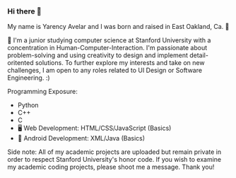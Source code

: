 ### Hi there 👋

My name is Yarency Avelar and I was born and raised in East Oakland, Ca. 🌁

🌲 I'm a junior studying computer science  at Stanford University with a concentration in Human-Computer-Interaction. I'm passionate about problem-solving and using creativity to design and implement detail-oritented solutions. To further explore my interests and take on new challenges, I am open to any roles related to UI Design or Software Engineering. :)

Programming Exposure:
- Python
- C++
- C
- 🖥️ Web Development: HTML/CSS/JavaScript (Basics)
- 📱 Android Development: XML/Java (Basics)

Side note: All of my academic projects are uploaded but remain private in order to respect Stanford University's honor code. If you wish to examine my academic coding projects, please shoot me a message. Thank you!

<!--
**y4v3l4r/y4v3l4r** is a ✨ _special_ ✨ repository because its `README.md` (this file) appears on your GitHub profile.

Here are some ideas to get you started:

- 🔭 I’m currently working on ...
- 🌱 I’m currently learning ...
- 👯 I’m looking to collaborate on ...
- 🤔 I’m looking for help with ...
- 💬 Ask me about ...
- 📫 How to reach me: ...
- 😄 Pronouns: ...
- ⚡ Fun fact: ...
-->
